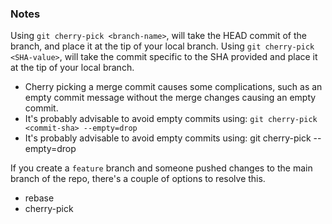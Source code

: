 ### Notes

Using `git cherry-pick <branch-name>`, will take the HEAD commit of the branch, and place it at the tip of your local branch.
Using `git cherry-pick <SHA-value>`, will take the commit specific to the SHA provided and place it at the tip of your local branch.


- Cherry picking a merge commit causes some complications, such as an empty commit message without the merge changes causing an empty commit.
- It's probably advisable to avoid empty commits using: `git cherry-pick <commit-sha> --empty=drop`
- It's probably advisable to avoid empty commits using: git cherry-pick <commit-sha> --empty=drop


If you create a `feature` branch and someone pushed changes to the main branch of the repo, there's a couple of options to resolve this.
- rebase
- cherry-pick
